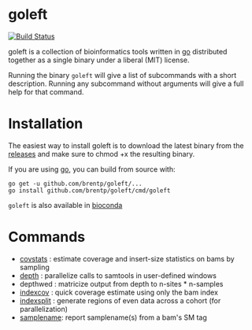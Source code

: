 <!--
#CGO_ENABLED=0 GOARCH=amd64 go build -o goleft_linux64 --ldflags '-extldflags "-static"' main.go
#GOOS=darwin GOARCH=amd64 CGO_ENABLED=0 go build -o goleft_osx --ldflags '-extldflags "-static"' main.go
-->
# goleft

[![Build Status](https://travis-ci.org/brentp/goleft.svg)](https://travis-ci.org/brentp/goleft)


goleft is a collection of bioinformatics tools written in
[go](https://gitub.com/golang/go) distributed together
as a single binary under a liberal (MIT) license.

Running the binary `goleft` will give a list of subcommands
with a short description. Running any subcommand without
arguments will give a full help for that command.

# Installation

The easiest way to install goleft is to download the latest binary from
the [releases](https://github.com/brentp/goleft/releases) and make sure to chmod +x the resulting binary.

If you are using [go](https://github.com/golang/go), you can build from source with:
```
go get -u github.com/brentp/goleft/...
go install github.com/brentp/goleft/cmd/goleft
```

`goleft` is also available in [bioconda](https://bioconda.github.io)

# Commands

+ [covstats](https://github.com/brentp/goleft/tree/master/covstats#covstats)   : estimate coverage and insert-size statistics on bams by sampling
+ [depth](https://github.com/brentp/goleft/tree/master/depth#depth)    : parallelize calls to samtools in user-defined windows
+ depthwed : matricize output from depth to n-sites * n-samples
+ [indexcov](https://github.com/brentp/goleft/tree/master/indexcov#indexcov) : quick coverage estimate using only the bam index
+ [indexsplit](https://github.com/brentp/goleft/tree/master/indexsplit#indexsplit) : generate regions of even data across a cohort (for parallelization)
+ [samplename](https://github.com/brentp/goleft/tree/master/samplename#samplename): report samplename(s) from a bam's SM tag
